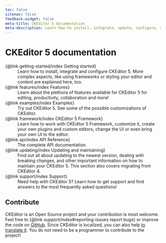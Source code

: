 ```yaml
---
toc: false
sitenav: false
feedback-widget: false
meta-title: CKEditor 5 documentation
meta-description: Learn how to install, integrate, update, configure, and develop CKEditor 5. Browse through the API documentation and online samples.
---
```


# CKEditor&nbsp;5 documentation

<dl><dt>{@link getting-started/index Getting started}</dt><dd>Learn how to install, integrate and configure CKEditor&nbsp;5. More complex aspects, like using frameworks or styling your editor and content are explained here, too.</dd>
<dt>{@link features/index Features}</dt><dd>Learn about the plethora of features available for CKEditor&nbsp;5 for editing, productivity, collaboration and more!</dd>
<dt>{@link examples/index Examples}</dt><dd>Try out CKEditor&nbsp;5. See some of the possible customizations of CKEditor.</dd>
<dt>{@link framework/index CKEditor&nbsp;5 Framework}</dt><dd>Learn how to work with CKEditor&nbsp;5 Framework, customize it, create your own plugins and custom editors, change the UI or even bring your own UI to the editor.</dd>
<dt>{@link api/index API Reference}</dt><dd>The complete API documentation.</dd>
<dt>{@link updating/index Updating and maintaining}</dt><dd>Find out all about updating to the newest version, dealing with breaking changes, and other important information on how to maintain your CKEditor&nbsp;5. This section also covers migrating from CKEditor 4.</dd>
<dt>{@link support/index Support}</dt><dd>Need help with CKEditor&nbsp;5? Learn how to get support and find answers to the most frequently asked questions!</dd></dl>

## Contribute

CKEditor is an Open Source project and your contribution is most welcome. Feel free to {@link support/index#reporting-issues report bugs} or improve the code on [GitHub](https://github.com/ckeditor/ckeditor5). Since CKEditor is localized, you can also help [to translate it](https://www.transifex.com/ckeditor/ckeditor5/). You do not need to be a programmer to contribute to the project!
